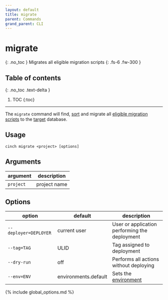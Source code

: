 ```yaml
---
layout: default
title: migrate
parent: Commands
grand_parent: CLI
---
```


# migrate
{: .no_toc }
Migrates all eligible migration scripts
{: .fs-6 .fw-300 }

## Table of contents
{: .no_toc .text-delta }

1. TOC
{:toc}
----

The `migrate` command will find, [sort](/workflows/migrate.html#sorting) and migrate all 
[eligible migration scripts](/workflows/migrate.html#eligibility) to the [target](/concepts/target.html) database.

## Usage
```text
cinch migrate <project> [options]
```

## Arguments

| argument  | description  |
|-----------|--------------|
| `project` | project name |

## Options

| option                | default              | description                                        |
|-----------------------|----------------------|----------------------------------------------------|
| `--deployer=DEPLOYER` | current user         | User or application performing the deployment      |
| `--tag=TAG`           | ULID                 | Tag assigned to deployment                         |
| `--dry-run`           | off                  | Performs all actions without deploying             |
| `--env=ENV`           | environments.default | Sets the [environment](/concepts/environment.html) |
{% include global_options.md %}